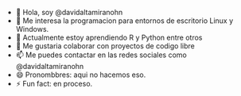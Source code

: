 - 👋 Hola, soy @davidaltamiranohn
- 👀 Me interesa la programacion para entornos de escritorio Linux y Windows.
- 🌱 Actualmente estoy aprendiendo R y Python entre otros
- 💞️ Me gustaria colaborar con proyectos de codigo libre
- 📫 Me puedes contactar en las redes sociales como @davidaltamiranohn
- 😄 Pronombbres: aqui no hacemos eso.
- ⚡ Fun fact: en proceso.

<!---
davidaltamiranohn/davidaltamiranohn is a ✨ special ✨ repository because its `README.md` (this file) appears on your GitHub profile.
You can click the Preview link to take a look at your changes.
--->
